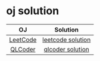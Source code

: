 # oj solution

| OJ | Solution |
| :-----: | :------: |
| [LeetCode]( https://leetcode.com/ ) | [leetcode solution]( leetcode/README.md ) |
| [QLCoder]( http://www.qlcoder.com ) | [qlcoder solution]( qlcoder/README.md ) |




